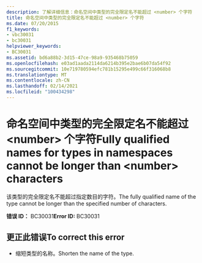 ```yaml
---
description: 了解详细信息：命名空间中类型的完全限定名不能超过 <number> 个字符
title: 命名空间中类型的完全限定名不能超过 <number> 个字符
ms.date: 07/20/2015
f1_keywords:
- vbc30031
- bc30031
helpviewer_keywords:
- BC30031
ms.assetid: bd6a88b2-3d15-47ce-98a9-935468b75059
ms.openlocfilehash: e03ad1aada2114da6214b395e2bae6b07da54f92
ms.sourcegitcommit: 10e719780594efc781b15295e499c66f316068b8
ms.translationtype: MT
ms.contentlocale: zh-CN
ms.lasthandoff: 02/14/2021
ms.locfileid: "100434298"
---
```

# <a name="fully-qualified-names-for-types-in-namespaces-cannot-be-longer-than-number-characters"></a><span data-ttu-id="4bb4c-103">命名空间中类型的完全限定名不能超过 \<number> 个字符</span><span class="sxs-lookup"><span data-stu-id="4bb4c-103">Fully qualified names for types in namespaces cannot be longer than \<number> characters</span></span>

<span data-ttu-id="4bb4c-104">该类型的完全限定名不能超过指定数目的字符。</span><span class="sxs-lookup"><span data-stu-id="4bb4c-104">The fully qualified name of the type cannot be longer than the specified number of characters.</span></span>  
  
 <span data-ttu-id="4bb4c-105">**错误 ID：** BC30031</span><span class="sxs-lookup"><span data-stu-id="4bb4c-105">**Error ID:** BC30031</span></span>  
  
## <a name="to-correct-this-error"></a><span data-ttu-id="4bb4c-106">更正此错误</span><span class="sxs-lookup"><span data-stu-id="4bb4c-106">To correct this error</span></span>  
  
- <span data-ttu-id="4bb4c-107">缩短类型的名称。</span><span class="sxs-lookup"><span data-stu-id="4bb4c-107">Shorten the name of the type.</span></span>  
